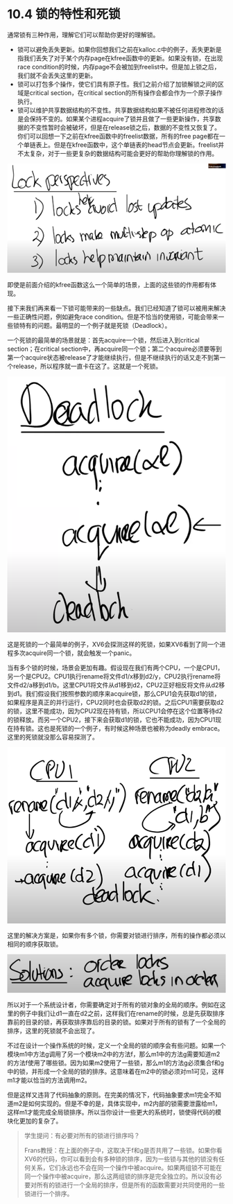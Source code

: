# 10.4 锁的特性和死锁

通常锁有三种作用，理解它们可以帮助你更好的理解锁。

* 锁可以避免丢失更新。如果你回想我们之前在kalloc.c中的例子，丢失更新是指我们丢失了对于某个内存page在kfree函数中的更新。如果没有锁，在出现race condition的时候，内存page不会被加到freelist中。但是加上锁之后，我们就不会丢失这里的更新。
* 锁可以打包多个操作，使它们具有原子性。我们之前介绍了加锁解锁之间的区域是critical section，在critical section的所有操作会都会作为一个原子操作执行。
* 锁可以维护共享数据结构的不变性。共享数据结构如果不被任何进程修改的话是会保持不变的。如果某个进程acquire了锁并且做了一些更新操作，共享数据的不变性暂时会被破坏，但是在release锁之后，数据的不变性又恢复了。你们可以回想一下之前在kfree函数中的freelist数据，所有的free page都在一个单链表上。但是在kfree函数中，这个单链表的head节点会更新。freelist并不太复杂，对于一些更复杂的数据结构可能会更好的帮助你理解锁的作用。

![](../.gitbook/assets/image%20%28495%29.png)

即使是前面介绍的kfree函数这么一个简单的场景，上面的这些锁的作用都有体现。

接下来我们再来看一下锁可能带来的一些缺点。我们已经知道了锁可以被用来解决一些正确性问题，例如避免race condition。但是不恰当的使用锁，可能会带来一些锁特有的问题。最明显的一个例子就是死锁（Deadlock）。

一个死锁的最简单的场景就是：首先acquire一个锁，然后进入到critical section；在critical section中，再acquire同一个锁；第二个acquire必须要等到第一个acquire状态被release了才能继续执行，但是不继续执行的话又走不到第一个release，所以程序就一直卡在这了。这就是一个死锁。

![](../.gitbook/assets/image%20%28456%29.png)

这是死锁的一个最简单的例子，XV6会探测这样的死锁，如果XV6看到了同一个进程多次acquire同一个锁，就会触发一个panic。

当有多个锁的时候，场景会更加有趣。假设现在我们有两个CPU，一个是CPU1，另一个是CPU2。CPU1执行rename将文件d1/x移到d2/y，CPU2执行rename将文件d2/a移到d1/b。这里CPU1将文件从d1移到d2，CPU2正好相反将文件从d2移到d1。我们假设我们按照参数的顺序来acquire锁，那么CPU1会先获取d1的锁，如果程序是真正的并行运行，CPU2同时也会获取d2的锁。之后CPU1需要获取d2的锁，这里不能成功，因为CPU2现在持有锁，所以CPU1会停在这个位置等待d2的锁释放。而另一个CPU2，接下来会获取d1的锁，它也不能成功，因为CPU1现在持有锁。这也是死锁的一个例子，有时候这种场景也被称为deadly embrace。这里的死锁就没那么容易探测了。

![](../.gitbook/assets/image%20%28488%29.png)

这里的解决方案是，如果你有多个锁，你需要对锁进行排序，所有的操作都必须以相同的顺序获取锁。

![](../.gitbook/assets/image%20%28501%29.png)

所以对于一个系统设计者，你需要确定对于所有的锁对象的全局的顺序。例如在这里的例子中我们让d1一直在d2之前，这样我们在rename的时候，总是先获取排序靠前的目录的锁，再获取排序靠后的目录的锁。如果对于所有的锁有了一个全局的排序，这里的死锁就不会出现了。

不过在设计一个操作系统的时候，定义一个全局的锁的顺序会有些问题。如果一个模块m1中方法g调用了另一个模块m2中的方法f，那么m1中的方法g需要知道m2的方法f使用了哪些锁。因为如果m2使用了一些锁，那么m1的方法g必须集合f和g中的锁，并形成一个全局的锁的排序。这意味着在m2中的锁必须对m1可见，这样m1才能以恰当的方法调用m2。

但是这样又违背了代码抽象的原则。在完美的情况下，代码抽象要求m1完全不知道m2是如何实现的。但是不幸的是，具体实现中，m2内部的锁需要泄露给m1，这样m1才能完成全局锁排序。所以当你设计一些更大的系统时，锁使得代码的模块化更加的复杂了。

> 学生提问：有必要对所有的锁进行排序吗？
>
> Frans教授：在上面的例子中，这取决于f和g是否共用了一些锁。如果你看XV6的代码，你可以看到会有多种锁的排序，因为一些锁与其他的锁没有任何关系，它们永远也不会在同一个操作中被acquire。如果两组锁不可能在同一个操作中被acquire，那么这两组锁的排序是完全独立的。所以没有必要对所有的锁进行一个全局的排序，但是所有的函数需要对共同使用的一些锁进行一个排序。





